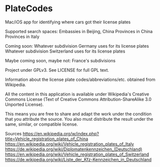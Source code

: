 # PlateCodes
Mac/iOS app for identifying where cars got their license plates

Supported search spaces:
	Embassies in Beijing, China
	Provinces in China
	Provinces in Italy

Coming soon:
	Whatever subdivision Germany uses for its license plates
	Whatever subdivision Switzerland uses for its license plates

Maybe coming soon, maybe not:
	France's subdivisions

Project under GPLv3. See LICENSE for full GPL text.

Information about the license plate codes/abbreviations/etc. obtained from Wikipedia.

All the content in this application is available under Wikipedia's Creative Commons License (Text of Creative Commons Attribution-ShareAlike 3.0 Unported License).

This means you are free to share and adapt the work under the condition that you attribute the source. You also must distribute the result under the same, similar, or compatible license.

Sources
https://en.wikipedia.org/w/index.php?title=Vehicle_registration_plates_of_China
https://en.wikipedia.org/wiki/Vehicle_registration_plates_of_Italy
https://de.wikipedia.org/wiki/Diplomatenkennzeichen_(Deutschland)
https://en.wikipedia.org/wiki/Vehicle_registration_plates_of_Switzerland
https://de.wikipedia.org/wiki/Liste_der_Kfz-Kennzeichen_in_Deutschland
